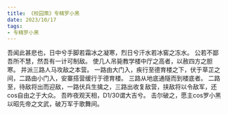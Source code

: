 ```yaml
---
title: 《校园策》专精罗小黑
date: 2023/10/17
tags:
- 专精罗小黑
---
```

吾闻此甚悲也，日中兮手脚若霜冰之凝寒，烈日兮汗水若冰窖之冻水。
公若不鄙吾所不慧，然吾有一计可制敌。
    使几人吊毙教学楼中厅之高者，以赦四方之胆寒。
并派三路人马攻敌之本营。
一路由大门入，疾行至德育楼之下，伏于草芷之间，二路由小门入，安寨搭营缓行于德育楼。
三路从地底通隧而到楼底者。
    二路至，待敌将出而迎敌，一路伏兵生擒之，三路出收复敌营，挟敌将以令敌军，还cos自由之于大众。
吾昨夜观天相，D1/30谓大吉兮。
   击尔破之，愿主cos罗小黑以昭先帝之文武，破万军于歌舞间。
